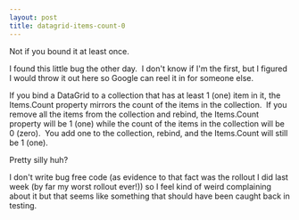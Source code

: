 ```yaml
---
layout: post
title: datagrid-items-count-0
---
```

Not if you bound it at least once.

I found this little bug the other day.  I don't know if I'm the first,
but I figured I would throw it out here so Google can reel it in for
someone else.

If you bind a DataGrid to a collection that has at least 1 (one) item in
it, the Items.Count property mirrors the count of the items in the
collection.  If you remove all the items from the collection and rebind,
the Items.Count property will be 1 (one) while the count of the items in
the collection will be 0 (zero).  You add one to the collection, rebind,
and the Items.Count will still be 1 (one).

Pretty silly huh?

I don't write bug free code (as evidence to that fact was the rollout I
did last week (by far my worst rollout ever!)) so I feel kind of weird
complaining about it but that seems like something that should have been
caught back in testing.
